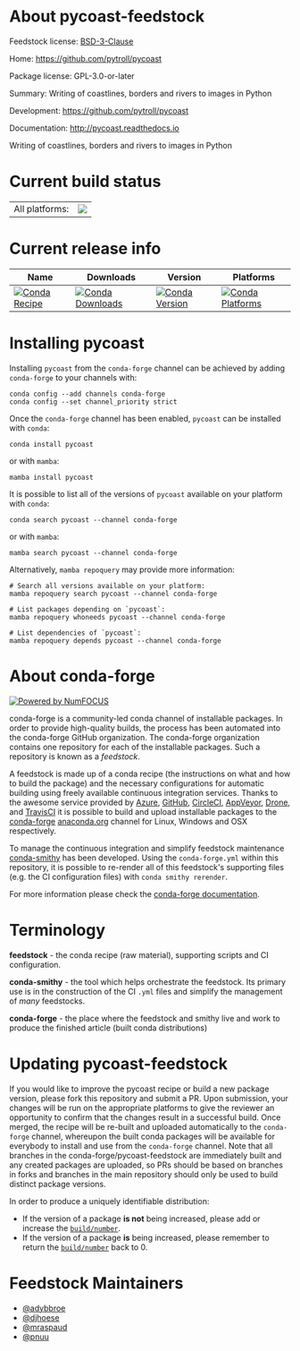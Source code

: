 About pycoast-feedstock
=======================

Feedstock license: [BSD-3-Clause](https://github.com/conda-forge/pycoast-feedstock/blob/main/LICENSE.txt)

Home: https://github.com/pytroll/pycoast

Package license: GPL-3.0-or-later

Summary: Writing of coastlines, borders and rivers to images in Python

Development: https://github.com/pytroll/pycoast

Documentation: http://pycoast.readthedocs.io

Writing of coastlines, borders and rivers to images in Python

Current build status
====================


<table><tr><td>All platforms:</td>
    <td>
      <a href="https://dev.azure.com/conda-forge/feedstock-builds/_build/latest?definitionId=3216&branchName=main">
        <img src="https://dev.azure.com/conda-forge/feedstock-builds/_apis/build/status/pycoast-feedstock?branchName=main">
      </a>
    </td>
  </tr>
</table>

Current release info
====================

| Name | Downloads | Version | Platforms |
| --- | --- | --- | --- |
| [![Conda Recipe](https://img.shields.io/badge/recipe-pycoast-green.svg)](https://anaconda.org/conda-forge/pycoast) | [![Conda Downloads](https://img.shields.io/conda/dn/conda-forge/pycoast.svg)](https://anaconda.org/conda-forge/pycoast) | [![Conda Version](https://img.shields.io/conda/vn/conda-forge/pycoast.svg)](https://anaconda.org/conda-forge/pycoast) | [![Conda Platforms](https://img.shields.io/conda/pn/conda-forge/pycoast.svg)](https://anaconda.org/conda-forge/pycoast) |

Installing pycoast
==================

Installing `pycoast` from the `conda-forge` channel can be achieved by adding `conda-forge` to your channels with:

```
conda config --add channels conda-forge
conda config --set channel_priority strict
```

Once the `conda-forge` channel has been enabled, `pycoast` can be installed with `conda`:

```
conda install pycoast
```

or with `mamba`:

```
mamba install pycoast
```

It is possible to list all of the versions of `pycoast` available on your platform with `conda`:

```
conda search pycoast --channel conda-forge
```

or with `mamba`:

```
mamba search pycoast --channel conda-forge
```

Alternatively, `mamba repoquery` may provide more information:

```
# Search all versions available on your platform:
mamba repoquery search pycoast --channel conda-forge

# List packages depending on `pycoast`:
mamba repoquery whoneeds pycoast --channel conda-forge

# List dependencies of `pycoast`:
mamba repoquery depends pycoast --channel conda-forge
```


About conda-forge
=================

[![Powered by
NumFOCUS](https://img.shields.io/badge/powered%20by-NumFOCUS-orange.svg?style=flat&colorA=E1523D&colorB=007D8A)](https://numfocus.org)

conda-forge is a community-led conda channel of installable packages.
In order to provide high-quality builds, the process has been automated into the
conda-forge GitHub organization. The conda-forge organization contains one repository
for each of the installable packages. Such a repository is known as a *feedstock*.

A feedstock is made up of a conda recipe (the instructions on what and how to build
the package) and the necessary configurations for automatic building using freely
available continuous integration services. Thanks to the awesome service provided by
[Azure](https://azure.microsoft.com/en-us/services/devops/), [GitHub](https://github.com/),
[CircleCI](https://circleci.com/), [AppVeyor](https://www.appveyor.com/),
[Drone](https://cloud.drone.io/welcome), and [TravisCI](https://travis-ci.com/)
it is possible to build and upload installable packages to the
[conda-forge](https://anaconda.org/conda-forge) [anaconda.org](https://anaconda.org/)
channel for Linux, Windows and OSX respectively.

To manage the continuous integration and simplify feedstock maintenance
[conda-smithy](https://github.com/conda-forge/conda-smithy) has been developed.
Using the ``conda-forge.yml`` within this repository, it is possible to re-render all of
this feedstock's supporting files (e.g. the CI configuration files) with ``conda smithy rerender``.

For more information please check the [conda-forge documentation](https://conda-forge.org/docs/).

Terminology
===========

**feedstock** - the conda recipe (raw material), supporting scripts and CI configuration.

**conda-smithy** - the tool which helps orchestrate the feedstock.
                   Its primary use is in the construction of the CI ``.yml`` files
                   and simplify the management of *many* feedstocks.

**conda-forge** - the place where the feedstock and smithy live and work to
                  produce the finished article (built conda distributions)


Updating pycoast-feedstock
==========================

If you would like to improve the pycoast recipe or build a new
package version, please fork this repository and submit a PR. Upon submission,
your changes will be run on the appropriate platforms to give the reviewer an
opportunity to confirm that the changes result in a successful build. Once
merged, the recipe will be re-built and uploaded automatically to the
`conda-forge` channel, whereupon the built conda packages will be available for
everybody to install and use from the `conda-forge` channel.
Note that all branches in the conda-forge/pycoast-feedstock are
immediately built and any created packages are uploaded, so PRs should be based
on branches in forks and branches in the main repository should only be used to
build distinct package versions.

In order to produce a uniquely identifiable distribution:
 * If the version of a package **is not** being increased, please add or increase
   the [``build/number``](https://docs.conda.io/projects/conda-build/en/latest/resources/define-metadata.html#build-number-and-string).
 * If the version of a package **is** being increased, please remember to return
   the [``build/number``](https://docs.conda.io/projects/conda-build/en/latest/resources/define-metadata.html#build-number-and-string)
   back to 0.

Feedstock Maintainers
=====================

* [@adybbroe](https://github.com/adybbroe/)
* [@djhoese](https://github.com/djhoese/)
* [@mraspaud](https://github.com/mraspaud/)
* [@pnuu](https://github.com/pnuu/)

